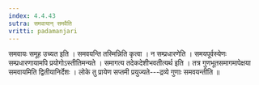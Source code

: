 ```yaml
---
index: 4.4.43
sutra: समवायान् समवैति
vritti: padamanjari
---
```


 समवायः समूह उच्यत इति । समवयन्ति तस्मिन्निति कृत्वा । न सम्प्रधारणेति । समयपूर्वस्येणः सम्प्रधारणायामपि प्रयोगोऽस्तीतिमन्यते । समागत्य तदेकदेशीभवतीत्यर्थ इति । तत्र गुणभूतसमागमापेक्षया समवायमिति द्वितीयानिर्देशः । लोके तु प्रायेण सप्तमी प्रयुज्यते---द्रव्ये गुणाः समवयन्तीति ॥